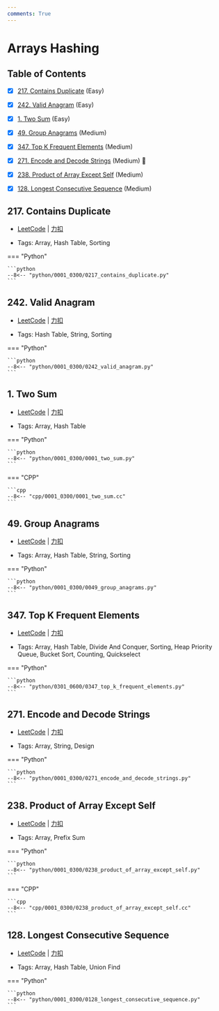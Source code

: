 ```yaml
---
comments: True
---
```


# Arrays Hashing

## Table of Contents

- [x] [217. Contains Duplicate](#217-contains-duplicate) (Easy)
- [x] [242. Valid Anagram](#242-valid-anagram) (Easy)
- [x] [1. Two Sum](#1-two-sum) (Easy)
- [x] [49. Group Anagrams](#49-group-anagrams) (Medium)
- [x] [347. Top K Frequent Elements](#347-top-k-frequent-elements) (Medium)
- [x] [271. Encode and Decode Strings](#271-encode-and-decode-strings) (Medium) 👑
- [x] [238. Product of Array Except Self](#238-product-of-array-except-self) (Medium)
- [x] [128. Longest Consecutive Sequence](#128-longest-consecutive-sequence) (Medium)


## 217. Contains Duplicate

-    [LeetCode](https://leetcode.com/problems/contains-duplicate/) | [力扣](https://leetcode.cn/problems/contains-duplicate/)

-   Tags: Array, Hash Table, Sorting

=== "Python"

    ```python
    --8<-- "python/0001_0300/0217_contains_duplicate.py"
    ```



## 242. Valid Anagram

-    [LeetCode](https://leetcode.com/problems/valid-anagram/) | [力扣](https://leetcode.cn/problems/valid-anagram/)

-   Tags: Hash Table, String, Sorting

=== "Python"

    ```python
    --8<-- "python/0001_0300/0242_valid_anagram.py"
    ```



## 1. Two Sum

-    [LeetCode](https://leetcode.com/problems/two-sum/) | [力扣](https://leetcode.cn/problems/two-sum/)

-   Tags: Array, Hash Table

=== "Python"

    ```python
    --8<-- "python/0001_0300/0001_two_sum.py"
    ```

=== "CPP"

    ```cpp
    --8<-- "cpp/0001_0300/0001_two_sum.cc"
    ```



## 49. Group Anagrams

-    [LeetCode](https://leetcode.com/problems/group-anagrams/) | [力扣](https://leetcode.cn/problems/group-anagrams/)

-   Tags: Array, Hash Table, String, Sorting

=== "Python"

    ```python
    --8<-- "python/0001_0300/0049_group_anagrams.py"
    ```



## 347. Top K Frequent Elements

-    [LeetCode](https://leetcode.com/problems/top-k-frequent-elements/) | [力扣](https://leetcode.cn/problems/top-k-frequent-elements/)

-   Tags: Array, Hash Table, Divide And Conquer, Sorting, Heap Priority Queue, Bucket Sort, Counting, Quickselect

=== "Python"

    ```python
    --8<-- "python/0301_0600/0347_top_k_frequent_elements.py"
    ```



## 271. Encode and Decode Strings

-    [LeetCode](https://leetcode.com/problems/encode-and-decode-strings/) | [力扣](https://leetcode.cn/problems/encode-and-decode-strings/)

-   Tags: Array, String, Design

=== "Python"

    ```python
    --8<-- "python/0001_0300/0271_encode_and_decode_strings.py"
    ```



## 238. Product of Array Except Self

-    [LeetCode](https://leetcode.com/problems/product-of-array-except-self/) | [力扣](https://leetcode.cn/problems/product-of-array-except-self/)

-   Tags: Array, Prefix Sum

=== "Python"

    ```python
    --8<-- "python/0001_0300/0238_product_of_array_except_self.py"
    ```

=== "CPP"

    ```cpp
    --8<-- "cpp/0001_0300/0238_product_of_array_except_self.cc"
    ```



## 128. Longest Consecutive Sequence

-    [LeetCode](https://leetcode.com/problems/longest-consecutive-sequence/) | [力扣](https://leetcode.cn/problems/longest-consecutive-sequence/)

-   Tags: Array, Hash Table, Union Find

=== "Python"

    ```python
    --8<-- "python/0001_0300/0128_longest_consecutive_sequence.py"
    ```



